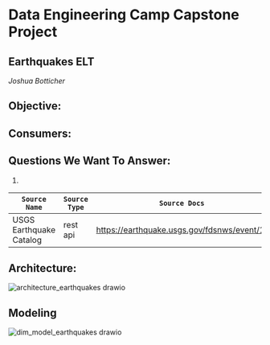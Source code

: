 # Data Engineering Camp Capstone Project

## **Earthquakes ELT**
_Joshua Botticher_

## Objective:


## Consumers:


## Questions We Want To Answer:
1) 

| `Source Name`  | `Source Type` | `Source Docs`                               | `Endpoint` |
| -------------  | ------------- | ------------                                | -----------|
|  USGS Earthquake Catalog    | rest api      | https://earthquake.usgs.gov/fdsnws/event/1/ | https://earthquake.usgs.gov/fdsnws/event/1/query|


## Architecture:
![architecture_earthquakes drawio](https://github.com/user-attachments/assets/0ad71799-e2fc-4b18-900e-560a7454b272)


## Modeling
![dim_model_earthquakes drawio](https://github.com/user-attachments/assets/773c7714-f0e6-408d-b522-f668ba466f00)

